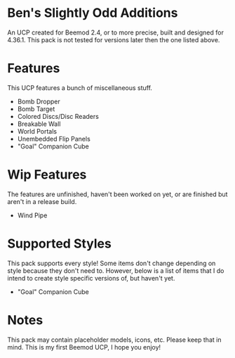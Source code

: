 # Ben's Slightly Odd Additions
An UCP created for Beemod 2.4, or to more precise, built and designed for 4.36.1.
This pack is not tested for versions later then the one listed above.
# Features
This UCP features a bunch of miscellaneous stuff.
- Bomb Dropper
- Bomb Target
- Colored Discs/Disc Readers
- Breakable Wall
- World Portals
- Unembedded Flip Panels
- "Goal" Companion Cube
# Wip Features
The features are unfinished, haven't been worked on yet, or are finished but aren't in a release build.
- Wind Pipe
# Supported Styles
This pack supports every style! Some items don't change depending on style because they don't need to.
However, below is a list of items that I do intend to create style specific versions of, but haven't yet.
- "Goal" Companion Cube
# Notes
This pack may contain placeholder models, icons, etc. Please keep that in mind.
This is my first Beemod UCP, I hope you enjoy!
